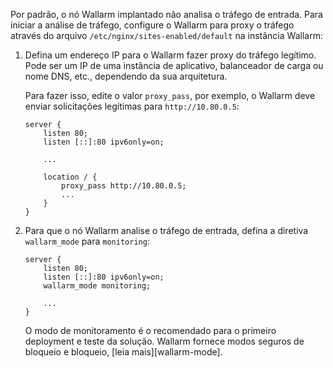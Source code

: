 Por padrão, o nó Wallarm implantado não analisa o tráfego de entrada. Para iniciar a análise de tráfego, configure o Wallarm para proxy o tráfego através do arquivo `/etc/nginx/sites-enabled/default` na instância Wallarm:

1. Defina um endereço IP para o Wallarm fazer proxy do tráfego legítimo. Pode ser um IP de uma instância de aplicativo, balanceador de carga ou nome DNS, etc., dependendo da sua arquitetura.

    Para fazer isso, edite o valor `proxy_pass`, por exemplo, o Wallarm deve enviar solicitações legítimas para `http://10.80.0.5`:

    ```
    server {
        listen 80;
        listen [::]:80 ipv6only=on;

        ...

        location / {
            proxy_pass http://10.80.0.5; 
            ...
        }
    }
    ```
1. Para que o nó Wallarm analise o tráfego de entrada, defina a diretiva `wallarm_mode` para `monitoring`:

    ```
    server {
        listen 80;
        listen [::]:80 ipv6only=on;
        wallarm_mode monitoring;

        ...
    }
    ```

    O modo de monitoramento é o recomendado para o primeiro deployment e teste da solução. Wallarm fornece modos seguros de bloqueio e bloqueio, [leia mais][wallarm-mode].